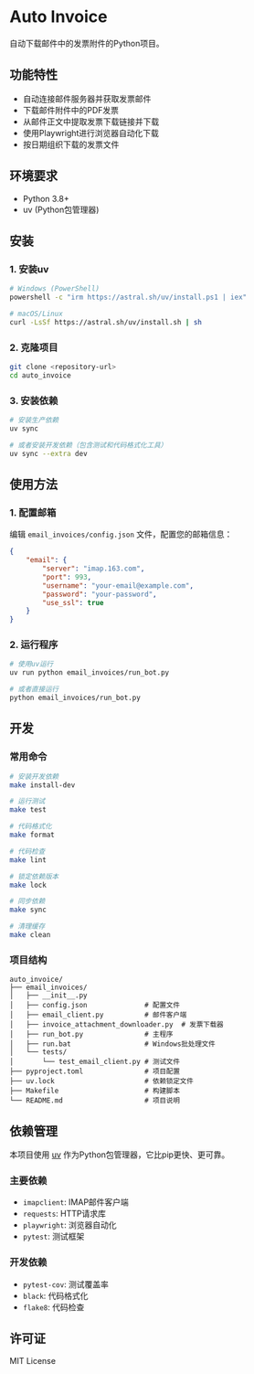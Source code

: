 # Auto Invoice

自动下载邮件中的发票附件的Python项目。

## 功能特性

- 自动连接邮件服务器并获取发票邮件
- 下载邮件附件中的PDF发票
- 从邮件正文中提取发票下载链接并下载
- 使用Playwright进行浏览器自动化下载
- 按日期组织下载的发票文件

## 环境要求

- Python 3.8+
- uv (Python包管理器)

## 安装

### 1. 安装uv

```bash
# Windows (PowerShell)
powershell -c "irm https://astral.sh/uv/install.ps1 | iex"

# macOS/Linux
curl -LsSf https://astral.sh/uv/install.sh | sh
```

### 2. 克隆项目

```bash
git clone <repository-url>
cd auto_invoice
```

### 3. 安装依赖

```bash
# 安装生产依赖
uv sync

# 或者安装开发依赖（包含测试和代码格式化工具）
uv sync --extra dev
```

## 使用方法

### 1. 配置邮箱

编辑 `email_invoices/config.json` 文件，配置您的邮箱信息：

```json
{
    "email": {
        "server": "imap.163.com",
        "port": 993,
        "username": "your-email@example.com",
        "password": "your-password",
        "use_ssl": true
    }
}
```

### 2. 运行程序

```bash
# 使用uv运行
uv run python email_invoices/run_bot.py

# 或者直接运行
python email_invoices/run_bot.py
```

## 开发

### 常用命令

```bash
# 安装开发依赖
make install-dev

# 运行测试
make test

# 代码格式化
make format

# 代码检查
make lint

# 锁定依赖版本
make lock

# 同步依赖
make sync

# 清理缓存
make clean
```

### 项目结构

```
auto_invoice/
├── email_invoices/
│   ├── __init__.py
│   ├── config.json              # 配置文件
│   ├── email_client.py          # 邮件客户端
│   ├── invoice_attachment_downloader.py  # 发票下载器
│   ├── run_bot.py               # 主程序
│   ├── run.bat                  # Windows批处理文件
│   └── tests/
│       └── test_email_client.py # 测试文件
├── pyproject.toml               # 项目配置
├── uv.lock                      # 依赖锁定文件
├── Makefile                     # 构建脚本
└── README.md                    # 项目说明
```

## 依赖管理

本项目使用 [uv](https://github.com/astral-sh/uv) 作为Python包管理器，它比pip更快、更可靠。

### 主要依赖

- `imapclient`: IMAP邮件客户端
- `requests`: HTTP请求库
- `playwright`: 浏览器自动化
- `pytest`: 测试框架

### 开发依赖

- `pytest-cov`: 测试覆盖率
- `black`: 代码格式化
- `flake8`: 代码检查

## 许可证

MIT License